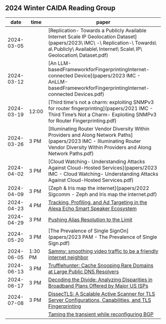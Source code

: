 ## 2024 Winter CAIDA Reading Group 

| date | time| paper | 
|------|----|---|
| 2024-03-05 | | [Replication- Towards a Publicly Available Internet Scale IP Geolocation Dataset](papers/2023\ IMC\ -\ Replication-\ Towards\ a\ Publicly\ Available\ Internet\ Scale\ IP\ Geolocation\ Dataset.pdf)
| 2024-03-12 | | [An LLM-basedFrameworkforFingerprintingInternet-connected Device](papers/2023 IMC - AnLLM-basedFrameworkforFingerprintingInternet-connected Devices.pdf) |
| 2024-03-19 | 12:00 | [Third time's not a charm: exploiting SNMPv3 for router fingerprinting](papers/2021 IMC - Third Time’s Not a Charm- Exploiting SNMPv3 for Router Fingerprinting.pdf) | 
|  2024-03-26 | 3 PM | [Illuminating Router Vendor Diversity Within Providers and Along Network Paths](papers/2023 IMC - Illuminating Router Vendor Diversity Within Providers and Along Network Paths.pdf) | 
| 2024-04-02 | 3 PM    | [Cloud Watching- Understanding Attacks Against Cloud-Hosted Services](papers/2023 IMC - Cloud Watching- Understanding Attacks Against Cloud-Hosted Services.pdf) | 
| 2024-04-09 | 3 PM | [Zeph & Iris map the internet](papers/2022 Sigcomm - Zeph and Iris map the internet.pdf) | 
| 2024-04-23 | 4 PM | [Tracking, Profiling, and Ad Targeting in the Alexa Echo Smart Speaker Ecosystem](https://dl.acm.org/doi/10.1145/3618257.3624803)   |
| 2024-04-29 | 3 PM | [Pushing Alias Resolution to the Limit](https://dl.acm.org/doi/pdf/10.1145/3618257.3624840)   |
| 2024-05-20 | 3 PM | [The Prevalence of Single SignOn](papers/2023 PAM - The Prevalence of Single Sign.pdf) | 
| 2024-06-05 | 1:30 PM | [Sammy: smoothing video traffic to be a friendly internet neighbor](https://dl.acm.org/doi/10.1145/3603269.3604839) | 
| 2024-06-13 | 3 PM | [ Trufflehunter: Cache Snooping Rare Domains at Large Public DNS Resolvers ](https://dl.acm.org/doi/10.1145/3419394.3423640) | 
| 2024-06-17 | 3 PM | [ Decoding the Divide: Analyzing Disparities in Broadband Plans Offered by Major US ISPs](https://dl.acm.org/doi/10.1145/3603269.3604831) |
| 2024-07-08| 3 PM  | [DissecTLS: A Scalable Active Scanner for TLS Server Configurations, Capabilities, and TLS Fingerprinting](https://link.springer.com/content/pdf/10.1007/978-3-031-28486-1_6.pdf)   |
| | | [Taming the transient while reconfiguring BGP](https://dl.acm.org/doi/10.1145/3603269.3604855) |
